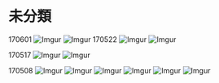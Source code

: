 # 未分類

170601
![Imgur](http://i.imgur.com/sNkXduz.jpg)
![Imgur](http://i.imgur.com/9S3CTdc.jpg)
170522
![Imgur](http://i.imgur.com/ZHEkMeZ.jpg)
![Imgur](http://i.imgur.com/6mHErz1.jpg)

170517
![Imgur](http://i.imgur.com/Uhejqn5.jpg)
![Imgur](http://i.imgur.com/lb93yxH.jpg)

170508
![Imgur](http://i.imgur.com/i7lVyph.jpg)
![Imgur](http://i.imgur.com/SVVgIxX.jpg)
![Imgur](http://i.imgur.com/CGXBgtn.jpg)
![Imgur](http://i.imgur.com/Lv2x86T.jpg)
![Imgur](http://i.imgur.com/3JxbwFS.jpg)
![Imgur](http://i.imgur.com/IKIltOA.jpg)